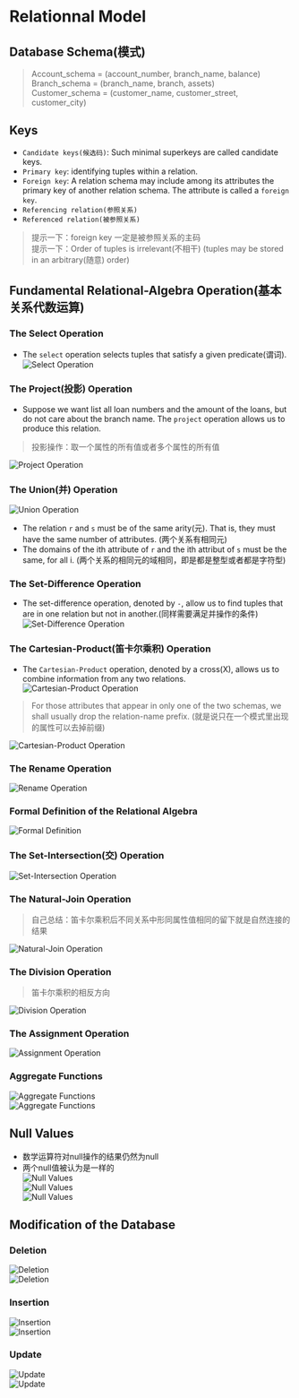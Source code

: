 # Relationnal Model

## Database Schema(模式)
> Account_schema = (account_number, branch_name, balance)<br>
> Branch_schema = (branch_name, branch, assets)<br>
> Customer_schema = (customer_name, customer_street, customer_city)<br>

## Keys
- `Candidate keys(候选码)`: Such minimal superkeys are called candidate keys.
- `Primary key`: identifying tuples within a relation.
- `Foreign key`: A relation schema may include among its attributes the primary
key of another relation schema. The attribute is called a `foreign key`.
- `Referencing relation(参照关系)`
- `Referenced relation(被参照关系)`
> 提示一下：foreign key 一定是被参照关系的主码<br>
> 提示一下：Order of tuples is irrelevant(不相干) (tuples may be stored in an arbitrary(随意) order)<br>

## Fundamental Relational-Algebra Operation(基本关系代数运算)
### The Select Operation
- The `select` operation selects tuples that satisfy a given predicate(谓词).
![Select Operation](images/select.png)<br>

### The Project(投影) Operation
- Suppose we want list all loan numbers and the amount of the loans, but do not
care about the branch name. The `project` operation allows us to produce this relation.
> 投影操作：取一个属性的所有值或者多个属性的所有值<br>

![Project Operation](images/project.png)<br>

### The Union(并) Operation
![Union Operation](images/union.png)<br>
- The relation `r` and `s` must be of the same arity(元). That is, they must have
the same number of attributes. (两个关系有相同元)
- The domains of the ith attribute of `r` and the ith attribut of `s` must be the
same, for all i. (两个关系的相同元的域相同，即是都是整型或者都是字符型)

### The Set-Difference Operation
- The set-difference operation, denoted by `-`, allow us to find tuples that are in
one relation but not in another.(同样需要满足并操作的条件)<br>
![Set-Difference Operation](images/set-difference.png)<br>

### The Cartesian-Product(笛卡尔乘积) Operation
- The `Cartesian-Product` operation, denoted by a cross(X), allows us to combine information
from any two relations.
![Cartesian-Product Operation](images/cartesian-product.png)<br>
> For those attributes that appear in only one of the two schemas, we shall usually
drop the relation-name prefix. (就是说只在一个模式里出现的属性可以去掉前缀)<br>

![Cartesian-Product Operation](images/cartesian-product1.png)<br>

### The Rename Operation
![Rename Operation](images/rename.png)<br>

### Formal Definition of the Relational Algebra
![Formal Definition](images/formal-definition.png)<br>

### The Set-Intersection(交) Operation
![Set-Intersection Operation](images/set-intersection.png)<br>

### The Natural-Join Operation
> 自己总结：笛卡尔乘积后不同关系中形同属性值相同的留下就是自然连接的结果<br>

![Natural-Join Operation](images/natural-join.png)<br>

### The Division Operation
> 笛卡尔乘积的相反方向<br>

![Division Operation](images/division.png)<br>

### The Assignment Operation
![Assignment Operation](images/assignment.png)<br>

### Aggregate Functions
![Aggregate Functions](images/aggregate.png)<br>
![Aggregate Functions](images/aggregate1.png)<br>

## Null Values
- 数学运算符对null操作的结果仍然为null
- 两个null值被认为是一样的<br>
![Null Values](images/null.png)<br>
![Null Values](images/null1.png)<br>
![Null Values](images/null2.png)<br>

## Modification of the Database
### Deletion
![Deletion](images/deletion.png)<br>
![Deletion](images/deletion1.png)<br>

### Insertion
![Insertion](images/inserion.png)<br>
![Insertion](images/inserion1.png)<br>

### Update
![Update](images/update.png)<br>
![Update](images/update1.png)<br>
